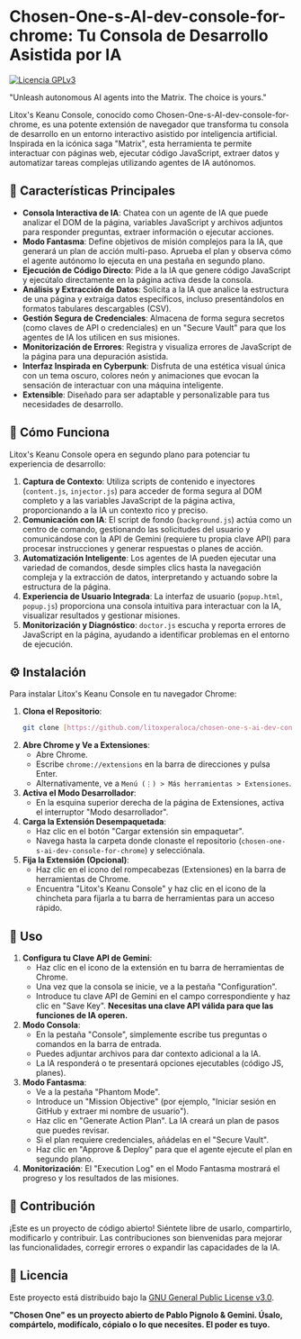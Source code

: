 # Chosen-One-s-AI-dev-console-for-chrome: Tu Consola de Desarrollo Asistida por IA

[![Licencia GPLv3](https://img.shields.io/badge/License-GPLv3-blue.svg)](https://www.gnu.org/licenses/gpl-3.0)

"Unleash autonomous AI agents into the Matrix. The choice is yours."

Litox's Keanu Console, conocido como Chosen-One-s-AI-dev-console-for-chrome, es una potente extensión de navegador que transforma tu consola de desarrollo en un entorno interactivo asistido por inteligencia artificial. Inspirada en la icónica saga "Matrix", esta herramienta te permite interactuar con páginas web, ejecutar código JavaScript, extraer datos y automatizar tareas complejas utilizando agentes de IA autónomos.

## 🌟 Características Principales

* **Consola Interactiva de IA**: Chatea con un agente de IA que puede analizar el DOM de la página, variables JavaScript y archivos adjuntos para responder preguntas, extraer información o ejecutar acciones.
* **Modo Fantasma**: Define objetivos de misión complejos para la IA, que generará un plan de acción multi-paso. Aprueba el plan y observa cómo el agente autónomo lo ejecuta en una pestaña en segundo plano.
* **Ejecución de Código Directo**: Pide a la IA que genere código JavaScript y ejecútalo directamente en la página activa desde la consola.
* **Análisis y Extracción de Datos**: Solicita a la IA que analice la estructura de una página y extraiga datos específicos, incluso presentándolos en formatos tabulares descargables (CSV).
* **Gestión Segura de Credenciales**: Almacena de forma segura secretos (como claves de API o credenciales) en un "Secure Vault" para que los agentes de IA los utilicen en sus misiones.
* **Monitorización de Errores**: Registra y visualiza errores de JavaScript de la página para una depuración asistida.
* **Interfaz Inspirada en Cyberpunk**: Disfruta de una estética visual única con un tema oscuro, colores neón y animaciones que evocan la sensación de interactuar con una máquina inteligente.
* **Extensible**: Diseñado para ser adaptable y personalizable para tus necesidades de desarrollo.

## 🚀 Cómo Funciona

Litox's Keanu Console opera en segundo plano para potenciar tu experiencia de desarrollo:

1.  **Captura de Contexto**: Utiliza scripts de contenido e inyectores (`content.js`, `injector.js`) para acceder de forma segura al DOM completo y a las variables JavaScript de la página activa, proporcionando a la IA un contexto rico y preciso.
2.  **Comunicación con IA**: El script de fondo (`background.js`) actúa como un centro de comando, gestionando las solicitudes del usuario y comunicándose con la API de Gemini (requiere tu propia clave API) para procesar instrucciones y generar respuestas o planes de acción.
3.  **Automatización Inteligente**: Los agentes de IA pueden ejecutar una variedad de comandos, desde simples clics hasta la navegación compleja y la extracción de datos, interpretando y actuando sobre la estructura de la página.
4.  **Experiencia de Usuario Integrada**: La interfaz de usuario (`popup.html`, `popup.js`) proporciona una consola intuitiva para interactuar con la IA, visualizar resultados y gestionar misiones.
5.  **Monitorización y Diagnóstico**: `doctor.js` escucha y reporta errores de JavaScript en la página, ayudando a identificar problemas en el entorno de ejecución.

## ⚙️ Instalación

Para instalar Litox's Keanu Console en tu navegador Chrome:

1.  **Clona el Repositorio**:
    ```bash
    git clone [https://github.com/litoxperaloca/chosen-one-s-ai-dev-console-for-chrome.git](https://github.com/litoxperaloca/chosen-one-s-ai-dev-console-for-chrome.git)
    ```
2.  **Abre Chrome y Ve a Extensiones**:
    * Abre Chrome.
    * Escribe `chrome://extensions` en la barra de direcciones y pulsa Enter.
    * Alternativamente, ve a `Menú (⋮) > Más herramientas > Extensiones`.
3.  **Activa el Modo Desarrollador**:
    * En la esquina superior derecha de la página de Extensiones, activa el interruptor "Modo desarrollador".
4.  **Carga la Extensión Desempaquetada**:
    * Haz clic en el botón "Cargar extensión sin empaquetar".
    * Navega hasta la carpeta donde clonaste el repositorio (`chosen-one-s-ai-dev-console-for-chrome`) y selecciónala.
5.  **Fija la Extensión (Opcional)**:
    * Haz clic en el icono del rompecabezas (Extensiones) en la barra de herramientas de Chrome.
    * Encuentra "Litox's Keanu Console" y haz clic en el icono de la chincheta para fijarla a tu barra de herramientas para un acceso rápido.

## 🚀 Uso

1.  **Configura tu Clave API de Gemini**:
    * Haz clic en el icono de la extensión en tu barra de herramientas de Chrome.
    * Una vez que la consola se inicie, ve a la pestaña "Configuration".
    * Introduce tu clave API de Gemini en el campo correspondiente y haz clic en "Save Key". **Necesitas una clave API válida para que las funciones de IA operen.**
2.  **Modo Consola**:
    * En la pestaña "Console", simplemente escribe tus preguntas o comandos en la barra de entrada.
    * Puedes adjuntar archivos para dar contexto adicional a la IA.
    * La IA responderá o te presentará opciones ejecutables (código JS, planes).
3.  **Modo Fantasma**:
    * Ve a la pestaña "Phantom Mode".
    * Introduce un "Mission Objective" (por ejemplo, "Iniciar sesión en GitHub y extraer mi nombre de usuario").
    * Haz clic en "Generate Action Plan". La IA creará un plan de pasos que puedes revisar.
    * Si el plan requiere credenciales, añádelas en el "Secure Vault".
    * Haz clic en "Approve & Deploy" para que el agente ejecute el plan en segundo plano.
4.  **Monitorización**: El "Execution Log" en el Modo Fantasma mostrará el progreso y los resultados de las misiones.

## 🤝 Contribución

¡Este es un proyecto de código abierto! Siéntete libre de usarlo, compartirlo, modificarlo y contribuir. Las contribuciones son bienvenidas para mejorar las funcionalidades, corregir errores o expandir las capacidades de la IA.

## 📄 Licencia

Este proyecto está distribuido bajo la [GNU General Public License v3.0](https://www.gnu.org/licenses/gpl-3.0.html).

**"Chosen One" es un proyecto abierto de Pablo Pignolo & Gemini. Úsalo, compártelo, modifícalo, cópialo o lo que necesites. El poder es tuyo.**
